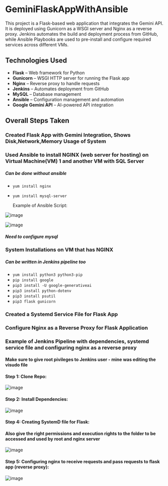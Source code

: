 # GeminiFlaskAppWithAnsible

This project is a Flask-based web application that integrates the Gemini API. It is deployed using Gunicorn as a WSGI server and Nginx as a reverse proxy. Jenkins automates the build and deployment process from GitHub, while Ansible Playbooks are used to pre-install and configure required services across different VMs.

## Technologies Used
- **Flask** – Web framework for Python  
- **Gunicorn** – WSGI HTTP server for running the Flask app  
- **Nginx** – Reverse proxy to handle requests  
- **Jenkins** – Automates deployment from GitHub  
- **MySQL** – Database management  
- **Ansible** – Configuration management and automation  
- **Google Gemini API** – AI-powered API integration  

## Overall Steps Taken
### Created Flask App with Gemini Integration, Shows Disk,Network,Memory Usage of System
### Used Ansible to install NGINX (web server for hosting) on Virtual Machine(VM) 1 and another VM with SQL Server
##### Can be done without ansible
- `yum install nginx`
- `yum install mysql-server`

  Example of Ansible Script:

![image](https://github.com/user-attachments/assets/640bc7a8-d38a-414e-9b1d-da94297019dc)

![image](https://github.com/user-attachments/assets/4005496d-03f0-45e2-bde5-a92496f27fd4)

##### Need to configure mysql 

### System Installations on VM that has NGINX
##### Can be written in Jenkins pipeline too
- `yum install python3 python3-pip`
- `pip install google`
- `pip3 install -U google-generativeai`
- `pip3 install python-dotenv`
- `pip3 install psutil`
- `pip3 flask gunicorn`
  
### Created a Systemd Service File for Flask App
### Configure Nginx as a Reverse Proxy for Flask Application

### Example of Jenkins Pipeline with dependencies, systemd service file and configuring nginx as a reverse proxy
#### Make sure to give root pivileges to Jenkins user - mine was editing the visudo file

#### Step 1: Clone Repo:

![image](https://github.com/user-attachments/assets/b39af79f-0211-4e9e-b3f9-ca0d293e527f)

#### Step 2: Install Dependencies:

![image](https://github.com/user-attachments/assets/a80e70fa-578f-41b9-89ed-bed47f569db6)

#### Step 4: Creating SystemD file for Flask:
#### Also give the right permissions and execution rights to the folder to be accessed and used by root and nginx server

![image](https://github.com/user-attachments/assets/c9d2dd4c-57d2-45ce-8be9-b270e6a8ae07)

#### Step 5: Configuring nginx to receive requests and pass requests to flask app (reverse proxy):

![image](https://github.com/user-attachments/assets/180e69f6-71fa-4db4-ad2c-f729f592bad6)


